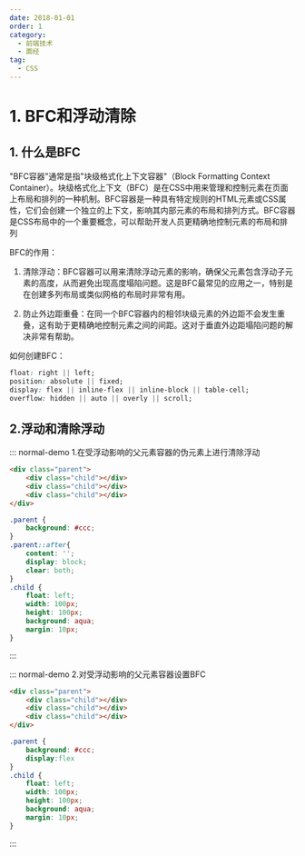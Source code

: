 ```yaml
---
date: 2018-01-01
order: 1
category:
  - 前端技术
  - 面经
tag:
  - CSS
---
```


# 1. BFC和浮动清除

## 1. 什么是BFC

"BFC容器"通常是指"块级格式化上下文容器"（Block Formatting Context Container）。块级格式化上下文（BFC）是在CSS中用来管理和控制元素在页面上布局和排列的一种机制。BFC容器是一种具有特定规则的HTML元素或CSS属性，它们会创建一个独立的上下文，影响其内部元素的布局和排列方式。BFC容器是CSS布局中的一个重要概念，可以帮助开发人员更精确地控制元素的布局和排列

BFC的作用：

1. 清除浮动：BFC容器可以用来清除浮动元素的影响，确保父元素包含浮动子元素的高度，从而避免出现高度塌陷问题。这是BFC最常见的应用之一，特别是在创建多列布局或类似网格的布局时非常有用。

2. 防止外边距重叠：在同一个BFC容器内的相邻块级元素的外边距不会发生重叠，这有助于更精确地控制元素之间的间距。这对于垂直外边距塌陷问题的解决非常有帮助。

如何创建BFC：

``` css
float: right || left;
position: absolute || fixed;
display: flex || inline-flex || inline-block || table-cell;
overflow: hidden || auto || overly || scroll;
```

## 2.浮动和清除浮动

::: normal-demo 1.在受浮动影响的父元素容器的伪元素上进行清除浮动

```html
<div class="parent">
    <div class="child"></div>
    <div class="child"></div>
    <div class="child"></div>
</div>
```

```css
.parent {
    background: #ccc;
}
.parent::after{
    content: '';
    display: block;
    clear: both;
}
.child {
    float: left;
    width: 100px;
    height: 100px;
    background: aqua;
    margin: 10px;
}
```

:::

::: normal-demo 2.对受浮动影响的父元素容器设置BFC

```html
<div class="parent">
    <div class="child"></div>
    <div class="child"></div>
    <div class="child"></div>
</div>
```

```css
.parent {
    background: #ccc;
    display:flex
}
.child {
    float: left;
    width: 100px;
    height: 100px;
    background: aqua;
    margin: 10px;
}
```

:::